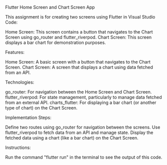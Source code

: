 Flutter Home Screen and Chart Screen App

This assignment is for creating two screens using Flutter in Visual Studio Code:

Home Screen: This screen contains a button that navigates to the Chart Screen using go_router and flutter_riverpod.
Chart Screen: This screen displays a bar chart for demonstration purposes.

Features:

Home Screen: A basic screen with a button that navigates to the Chart Screen.
Chart Screen: A screen that displays a chart using data fetched from an API.

Technologies:

go_router: For navigation between the Home Screen and Chart Screen.
flutter_riverpod: For state management, particularly to manage data fetched from an external API.
charts_flutter: For displaying a bar chart (or another type of chart) on the Chart Screen.

Implementation Steps:

Define two routes using go_router for navigation between the screens.
Use flutter_riverpod to fetch data from an API and manage state.
Display the fetched data using a chart (like a bar chart) on the Chart Screen.

Instructions:

Run the command "flutter run" in the terminal to see the output of this code.